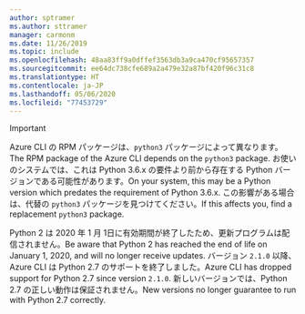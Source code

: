 ```yaml
---
author: sptramer
ms.author: sttramer
manager: carmonm
ms.date: 11/26/2019
ms.topic: include
ms.openlocfilehash: 48aa83ff9a0dffef3563db3a9ca470cf95657357
ms.sourcegitcommit: ee64dc738cfe689a2a479e32a87bf420f96c31c8
ms.translationtype: HT
ms.contentlocale: ja-JP
ms.lasthandoff: 05/06/2020
ms.locfileid: "77453729"
---
```

> [!IMPORTANT]
>
> <span data-ttu-id="86cac-101">Azure CLI の RPM パッケージは、`python3` パッケージによって異なります。</span><span class="sxs-lookup"><span data-stu-id="86cac-101">The RPM package of the Azure CLI depends on the `python3` package.</span></span> <span data-ttu-id="86cac-102">お使いのシステムでは、これは Python 3.6.x の要件より前から存在する Python バージョンである可能性があります。</span><span class="sxs-lookup"><span data-stu-id="86cac-102">On your system, this may be a Python version which predates the requirement of Python 3.6.x.</span></span> <span data-ttu-id="86cac-103">この影響がある場合は、代替の `python3` パッケージを見つけてください。</span><span class="sxs-lookup"><span data-stu-id="86cac-103">If this affects you, find a replacement `python3` package.</span></span>
>
> <span data-ttu-id="86cac-104">Python 2 は 2020 年 1 月 1日に有効期間が終了したため、更新プログラムは配信されません。</span><span class="sxs-lookup"><span data-stu-id="86cac-104">Be aware that Python 2 has reached the end of life on January 1, 2020, and will no longer receive updates.</span></span> <span data-ttu-id="86cac-105">バージョン `2.1.0` 以降、Azure CLI は Python 2.7 のサポートを終了しました。</span><span class="sxs-lookup"><span data-stu-id="86cac-105">Azure CLI has dropped support for Python 2.7 since version `2.1.0`.</span></span> <span data-ttu-id="86cac-106">新しいバージョンでは、Python 2.7 の正しい動作は保証されません。</span><span class="sxs-lookup"><span data-stu-id="86cac-106">New versions no longer guarantee to run with Python 2.7 correctly.</span></span>
